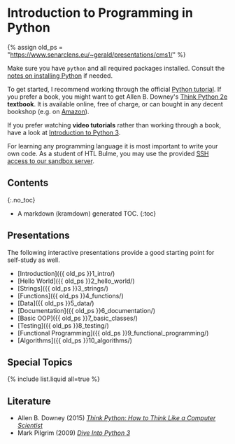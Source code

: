 # Introduction to Programming in Python

{% assign old_ps = "https://www.senarclens.eu/~gerald/presentations/cms1/" %}

Make sure you have `python` and all required packages installed.
Consult the [notes on installing Python](installation.html) if needed.

To get started, I recommend working through the official
[Python tutorial](https://docs.python.org/3/tutorial/).
If you prefer a book, you might want to get Allen B. Downey's
[Think Python 2e](https://greenteapress.com/wp/think-python-2e/) **textbook**.
It is available online, free of charge, or can bought in any decent bookshop
(e.g. on [Amazon](https://amzn.to/3O1TKqW)).

If you prefer watching **video tutorials** rather than working through a book,
have a look at
[Introduction to Python 3](https://www.youtube.com/playlist?list=PLAW1Fsz27UuaLYfGBmXM7nHur2XpNuIeD).

For learning any programming language it is most important to write your own
code. As a student of HTL Bulme, you may use the provided
[SSH access to our sandbox server](/linux/ssh.html).

## Contents
{:.no_toc}
* A markdown (kramdown) generated TOC.
{:toc}

## Presentations
The following interactive presentations provide a good starting point for
self-study as well.

* [Introduction]({{ old_ps }}1_intro/)
* [Hello World]({{ old_ps }}2_hello_world/)
* [Strings]({{ old_ps }}3_strings/)
* [Functions]({{ old_ps }}4_functions/)
* [Data]({{ old_ps }}5_data/)
* [Documentation]({{ old_ps }}6_documentation/)
* [Basic OOP]({{ old_ps }}7_basic_classes/)
* [Testing]({{ old_ps }}8_testing/)
* [Functional Programming]({{ old_ps }}9_functional_programming/)
* [Algorithms]({{ old_ps }}10_algorithms/)

## Special Topics
{% include list.liquid all=true %}

## Literature
* Allen B. Downey (2015)
  [*Think Python: How to Think Like a Computer Scientist*](https://amzn.to/3O1TKqW)
* Mark Pilgrim (2009)
  [*Dive Into Python 3*](https://amzn.to/46zoxCq)
